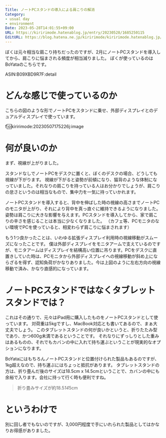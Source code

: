 ```yaml
---
Title: ノートPCスタンドの導入による肩こりの解消
Category:
- usual day
- environment
Date: 2023-05-28T14:01:55+09:00
URL: https://kiririmode.hatenablog.jp/entry/20230528/1685250115
EditURL: https://blog.hatena.ne.jp/kiririmode/kiririmode.hatenablog.jp/atom/entry/820878482936359537
---
```


ぼくは元々相当な肩こり持ちだったのですが、2月にノートPCスタンドを導入してから、肩こりに悩まされる頻度が相当減りました。
ぼくが使っているのはBoYataのこちらです。

ASIN:B09XBD9R7F:detail

# どんな感じで使っているのか

こちらの図のような形でノートPCをスタンドに乗せ、外部ディスプレイとのデュアルディスプレイで使っています。

f:id:kiririmode:20230507175226j:image

# 何が良いのか

まず、視線が上がりました。

スタンドなしでノートPCをデスクに置くと、ぼくのデスクの場合、どうしても視線が下がります。
視線が下がると姿勢が前傾になり、猫背のような体制になっていました。それなりの肩こりを持っている人はお分かりでしょうが、肩こりの怠さというのは相当なもので、集中力を一気に持っていかれます。

ノートPCスタンドを導入すると、背中を伸ばした時の視線の高さまでノートPCのモニタが上がり、それにより背中を真っ直ぐに維持できるようになりました。
姿勢は肩こりに大きな影響を与えます。PCスタンドを導入してから、家で肩こりの辛さを感じることは本当に少なくなりました。
（カフェ等、PCモニタのない環境でPCを使っていると、相変わらず肩こりに悩まされます）

もう1つ良かったことは、いわゆる拡張ディスプレイ利用時の視線移動がスムーズになったことです。
僕は外部ディスプレイをモニタアームで支えているのですが、モニタアームはディスプレイを結構高い位置に吊ります。PCをデスクに直置きしていた時は、PCモニタから外部ディスプレイへの視線移動が斜め上にならざるを得ず、認知負荷がかなりありました。今は上図のように左右方向の視線移動で済み、かなり直感的になっています。

# ノートPCスタンドではなくタブレットスタンドでは？

これはその通りで、元々はiPad用に購入したものをノートPCスタンドとして使っています。
対荷重は5kgですし、MacBook対応とも書いてあるので、まぁ大丈夫でしょう。
このタブレットスタンドの何が良いかというと、折りたたみ型であり、かつ600g未満であるということです。
それなりにずっしりとした重みはあるものの、それでもカバンの中に入れて持ち運ぶということが現実的なオプションになります。

BoYataにはもちろんノートPCスタンドと位置付けられた製品もあるのですが、1kg超えなので、持ち運ぶにはちょっと抵抗があります。
タブレットスタンドの方は、折り畳んだ後のサイズは18.5cm x 14.5cmということで、カバンの中にも余裕で入ります。会社に持って行く時も便利ですね。

> 折り畳みサイズが約18.5*14*5cm

# というわけで

別に回し者でもないのですが、3,000円程度で手にいれられた製品としてはかなりお得感がありました。
